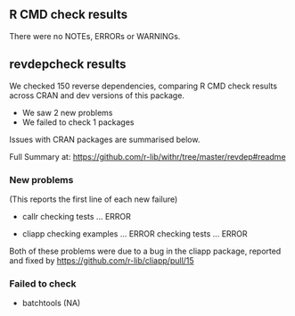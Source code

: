 ## R CMD check results
There were no NOTEs, ERRORs or WARNINGs.

## revdepcheck results

We checked 150 reverse dependencies, comparing R CMD check results across CRAN and dev versions of this package.

 * We saw 2 new problems
 * We failed to check 1 packages

Issues with CRAN packages are summarised below.

Full Summary at: https://github.com/r-lib/withr/tree/master/revdep#readme

### New problems
(This reports the first line of each new failure)

* callr
  checking tests ... ERROR

* cliapp
  checking examples ... ERROR
  checking tests ... ERROR

Both of these problems were due to a bug in the cliapp package, reported and fixed by https://github.com/r-lib/cliapp/pull/15

### Failed to check

* batchtools (NA)
